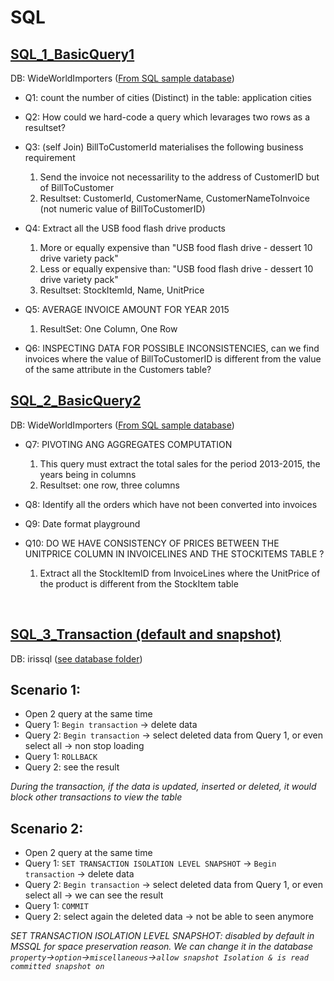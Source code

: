 # SQL
## [SQL_1_BasicQuery1](https://github.com/Yuhsuant1994/DataScienceTechInstitute/blob/master/SoftwareEngineering/SQL/SQL_1_BasicQuery1.sql)
DB: WideWorldImporters ([From SQL sample database]( https://github.com/Microsoft/sql-server-samples/releases/tag/wide-world-importers-v1.0))

* Q1: count the number of cities (Distinct) in the table: application cities

* Q2: How could we hard-code a query which levarages two rows as a resultset? 

* Q3: (self Join) BillToCustomerId materialises the following business requirement
  1. Send the invoice not necessarility to the address of CustomerID but of BillToCustomer
  2. Resultset: CustomerId, CustomerName, CustomerNameToInvoice (not numeric value of BillToCustomerID)

* Q4:	Extract all the USB food flash drive products
	1. More or equally expensive than 
		"USB food flash drive - dessert 10 drive variety pack"
	2. Less or equally expensive than:
		"USB food flash drive - dessert 10 drive variety pack"
	3. Resultset: StockItemId, Name, UnitPrice

* Q5: AVERAGE INVOICE AMOUNT FOR YEAR 2015 
  1. ResultSet: One Column, One Row

* Q6: INSPECTING DATA FOR POSSIBLE INCONSISTENCIES, can we find invoices where the value of BillToCustomerID is different from the value of the same attribute in the Customers table?

## [SQL_2_BasicQuery2](https://github.com/Yuhsuant1994/DataScienceTechInstitute/blob/master/SoftwareEngineering/SQL/SQL_2_BasicQuery2.sql)
DB: WideWorldImporters ([From SQL sample database]( https://github.com/Microsoft/sql-server-samples/releases/tag/wide-world-importers-v1.0))

* Q7: PIVOTING ANG AGGREGATES COMPUTATION
  1. This query must extract the total sales for the period 2013-2015, the years being in columns
  2. Resultset: one row, three columns

* Q8: Identify all the orders which have not been converted into invoices 

* Q9: Date format playground

* Q10: DO WE HAVE CONSISTENCY OF PRICES BETWEEN THE UNITPRICE COLUMN IN INVOICELINES AND THE STOCKITEMS TABLE ?
  1. Extract all the StockItemID from InvoiceLines where the UnitPrice of the product is different from the StockItem table
  
   
## [SQL_3_Transaction (default and snapshot)](https://github.com/Yuhsuant1994/DataScienceTechInstitute/blob/master/SoftwareEngineering/SQL/SQL_3_Transaction.sql)

DB: irissql ([see database folder](https://github.com/Yuhsuant1994/DataScienceTechInstitute/tree/master/SoftwareEngineering/SQL/DataBase))

Scenario 1:
--- 
* Open 2 query at the same time
* Query 1: `Begin transaction` -> delete data
* Query 2: `Begin transaction` -> select deleted data from Query 1, or even select all -> non stop loading
* Query 1: `ROLLBACK` 
* Query 2: see the result

*During the transaction, if the data is updated, inserted or deleted, it would block other transactions to view the table*

Scenario 2:
---
* Open 2 query at the same time
* Query 1: `SET TRANSACTION ISOLATION LEVEL SNAPSHOT` -> `Begin transaction` -> delete data
* Query 2: `Begin transaction` -> select deleted data from Query 1, or even select all -> we can see the result
* Query 1: `COMMIT`
* Query 2: select again the deleted data -> not be able to seen anymore

*SET TRANSACTION ISOLATION LEVEL SNAPSHOT: disabled by default in MSSQL for space preservation reason. We can change it in the database `property`->`option`->`miscellaneous`->`allow snapshot Isolation & is read committed snapshot on`*

